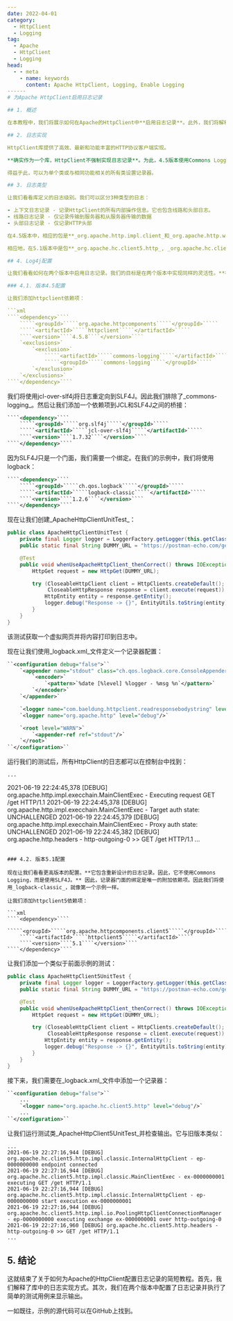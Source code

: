 ```yaml
---
date: 2022-04-01
category:
  - HttpClient
  - Logging
tag:
  - Apache
  - HttpClient
  - Logging
head:
  - - meta
    - name: keywords
      content: Apache HttpClient, Logging, Enable Logging
------
# 为Apache HttpClient启用日志记录

## 1. 概述

在本教程中，我们将展示如何在Apache的HttpClient中**启用日志记录**。此外，我们将解释库内部的日志实现方式。之后，我们将展示如何启用不同级别的日志记录。

## 2. 日志实现

HttpClient库提供了高效、最新和功能丰富的HTTP协议客户端实现。

**确实作为一个库，HttpClient不强制实现日志记录**。为此，4.5版本使用Commons Logging提供日志记录。类似地，最新版本5.1使用由SLF4J提供的日志门面。两个版本都使用层次结构模式将记录器与它们的配置相匹配。

得益于此，可以为单个类或与相同功能相关的所有类设置记录器。

## 3. 日志类型

让我们看看库定义的日志级别。我们可以区分3种类型的日志：

- 上下文日志记录 - 记录HttpClient的所有内部操作信息。它也包含线路和头部日志。
- 线路日志记录 - 仅记录传输到服务器和从服务器传输的数据
- 头部日志记录 - 仅记录HTTP头部

在4.5版本中，相应的包是**_org.apache.http.impl.client_和_org.apache.http.wire, org.apache.http.headers._**

相应地，在5.1版本中是包**_org.apache.hc.client5.http_, _org.apache.hc.client5.http.wire_和_org.apache.hc.client5.http.headers._**

## 4. Log4j配置

让我们看看如何在两个版本中启用日志记录。我们的目标是在两个版本中实现同样的灵活性。**在4.1版本中，我们将日志重定向到SLF4j。因此，可以使用不同的日志框架。**

### 4.1. 版本4.5配置

让我们添加httpclient依赖项：

```xml
````<dependency>````
    `````<groupId>`````org.apache.httpcomponents`````</groupId>`````
    `````<artifactId>`````httpclient`````</artifactId>`````
    ````<version>````4.5.8````</version>````
    `<exclusions>`
        `<exclusion>`
            `````<artifactId>`````commons-logging`````</artifactId>`````
            `````<groupId>`````commons-logging`````</groupId>`````
        `</exclusion>`
    `</exclusions>`
````</dependency>````
```

我们将使用jcl-over-slf4j将日志重定向到SLF4J。因此我们排除了_commons-logging_。然后让我们添加一个依赖项到JCL和SLF4J之间的桥接：

```xml
````<dependency>````
    `````<groupId>`````org.slf4j`````</groupId>`````
    `````<artifactId>`````jcl-over-slf4j`````</artifactId>`````
    ````<version>````1.7.32````</version>````
````</dependency>````
```

因为SLF4J只是一个门面，我们需要一个绑定。在我们的示例中，我们将使用logback：

```xml
````<dependency>````
    `````<groupId>`````ch.qos.logback`````</groupId>`````
    `````<artifactId>`````logback-classic`````</artifactId>`````
    ````<version>````1.2.6````</version>````
````</dependency>````
```

现在让我们创建_ApacheHttpClientUnitTest_：

```java
public class ApacheHttpClientUnitTest {
    private final Logger logger = LoggerFactory.getLogger(this.getClass());
    public static final String DUMMY_URL = "https://postman-echo.com/get";

    @Test
    public void whenUseApacheHttpClient_thenCorrect() throws IOException {
        HttpGet request = new HttpGet(DUMMY_URL);

        try (CloseableHttpClient client = HttpClients.createDefault();
             CloseableHttpResponse response = client.execute(request)) {
            HttpEntity entity = response.getEntity();
            logger.debug("Response -> {}", EntityUtils.toString(entity));
        }
    }
}
```

该测试获取一个虚拟网页并将内容打印到日志中。

现在让我们使用_logback.xml_文件定义一个记录器配置：

```xml
``<configuration debug="false">``
    `<appender name="stdout" class="ch.qos.logback.core.ConsoleAppender">`
        `<encoder>`
            `<pattern>`%date [%level] %logger - %msg %n`</pattern>`
        `</encoder>`
    `</appender>`

    `<logger name="com.baeldung.httpclient.readresponsebodystring" level="debug"/>`
    `<logger name="org.apache.http" level="debug"/>`

    `<root level="WARN">`
        `<appender-ref ref="stdout"/>`
    `</root>`
``</configuration>``
```

运行我们的测试后，所有HttpClient的日志都可以在控制台中找到：

```
...
```

2021-06-19 22:24:45,378 [DEBUG] org.apache.http.impl.execchain.MainClientExec - Executing request GET /get HTTP/1.1
2021-06-19 22:24:45,378 [DEBUG] org.apache.http.impl.execchain.MainClientExec - Target auth state: UNCHALLENGED
2021-06-19 22:24:45,379 [DEBUG] org.apache.http.impl.execchain.MainClientExec - Proxy auth state: UNCHALLENGED
2021-06-19 22:24:45,382 [DEBUG] org.apache.http.headers - http-outgoing-0 >> GET /get HTTP/1.1
...
```

### 4.2. 版本5.1配置

现在让我们看看更高版本的配置。**它包含重新设计的日志记录。因此，它不使用Commons Logging，而是使用SLF4J。** 因此，记录器门面的绑定是唯一的附加依赖项。因此我们将使用_logback-classic_，就像第一个示例一样。

让我们添加httpclient5依赖项：

```xml
````<dependency>````
    `````<groupId>`````org.apache.httpcomponents.client5`````</groupId>`````
    `````<artifactId>`````httpclient5`````</artifactId>`````
    ````<version>````5.1````</version>````
````</dependency>````
```

让我们添加一个类似于前面示例的测试：

```java
public class ApacheHttpClient5UnitTest {
    private final Logger logger = LoggerFactory.getLogger(this.getClass());
    public static final String DUMMY_URL = "https://postman-echo.com/get";

    @Test
    public void whenUseApacheHttpClient_thenCorrect() throws IOException, ParseException {
        HttpGet request = new HttpGet(DUMMY_URL);

        try (CloseableHttpClient client = HttpClients.createDefault();
             CloseableHttpResponse response = client.execute(request)) {
            HttpEntity entity = response.getEntity();
            logger.debug("Response -> {}", EntityUtils.toString(entity));
        }
    }
}
```

接下来，我们需要在_logback.xml_文件中添加一个记录器：

```xml
``<configuration debug="false">``
    ...
    `<logger name="org.apache.hc.client5.http" level="debug"/>`
    ...
``</configuration>``
```

让我们运行测试类_ApacheHttpClient5UnitTest_并检查输出。它与旧版本类似：

```
...
2021-06-19 22:27:16,944 [DEBUG] org.apache.hc.client5.http.impl.classic.InternalHttpClient - ep-0000000000 endpoint connected
2021-06-19 22:27:16,944 [DEBUG] org.apache.hc.client5.http.impl.classic.MainClientExec - ex-0000000001 executing GET /get HTTP/1.1
2021-06-19 22:27:16,944 [DEBUG] org.apache.hc.client5.http.impl.classic.InternalHttpClient - ep-0000000000 start execution ex-0000000001
2021-06-19 22:27:16,944 [DEBUG] org.apache.hc.client5.http.impl.io.PoolingHttpClientConnectionManager - ep-0000000000 executing exchange ex-0000000001 over http-outgoing-0
2021-06-19 22:27:16,960 [DEBUG] org.apache.hc.client5.http.headers - http-outgoing-0 >> GET /get HTTP/1.1
...
```

## 5. 结论

这就结束了关于如何为Apache的HttpClient配置日志记录的简短教程。首先，我们解释了库中的日志实现方式。其次，我们在两个版本中配置了日志记录并执行了简单的测试用例来显示输出。

一如既往，示例的源代码可以在GitHub上找到。